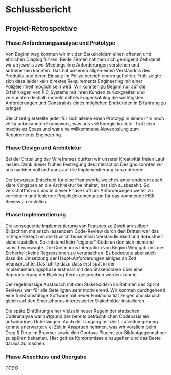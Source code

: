 # Schlussbericht

## Projekt-Retrospektive

### Phase Anforderungsanalyse und Prototype
Von Beginn weg konnten wir mit den Stakeholdern einen offenen und ehrlichen Diaglog führen. Beide Firmen nahmen sich genügend Zeit damit wir an jeweils zwei Meetings ihre Anforderungen verstehen und aufnehemen konnten. Das hat unserem allgemeinen Verstandnis des Produkts und deren Einsatz im Polizeibereich enorm geholfen.
Früh zeigte sich dass leider kein direktes Requirements Engineering mit einer Polizeieinheit möglich sein wird. Wir konnten zu Beginn nur auf die Erfahrungen von PIC Systems mit ihren Kunden zurückgreifen und versuchten deshalb indirekt mittels Fragenkatalog die wichtigsten Anforderungen und Constraints eines möglichen Endkunden in Erfahrung zu bringen.

Gleichzeitig erstellte jeder für sich alleine einen Prototyp in einem ihm noch völlig unbekannten Framework, was uns viel Energie kostete. Trotzdem machte es Spass und war eine willkommene Abwechslung zum Requirements Engineering. 

### Phase Design und Architektur
Bei der Erstellung der Wireframes durften wir unserer Kreativität freien Lauf lassen. Dank dieser frühen Festlegung des Interaction Designs konnten wir uns nachher voll und ganz auf die Implementierung konzentrieren.

Der bewusste Entscheid für eine Framework, welches unter anderem auch klare Vorgaben an die Architektur beinhaltet, hat sich ausbezahlt. So verschafften wir uns in dieser Phase Luft um Anforderungen weiter zu verfeinern und fehlende Projektdokumentation für das kommende HSR Review zu erstellen.

### Phase Implementierung
Die konsequente Implementierung von Features zu Zweit am selben Bildschrim mit anschliessendem Code-Review durch den Dritten war das richtige Rezept um die Qualität hinsichtlich Verständlichkeit und Robustheit sicherzustellen. So entstand kein "eigener" Code an den sich niemand sonst heranwagte. Die Continuous Integration von Beginn Weg gab uns die Sicherheit keine Regressionen zu verursachen. Es bedeutete aber auch dass die Umsetzung der Haupt-Anforderungen einiges an Zeit beanspruchte. Das führte dazu dass erst spät in der Implementierungsphase erstmals mit den Stakeholdern über eine Repriorisierung der Backlog-Items gesprochen werden konnte.

Der regelmässige Austausch mit den Stakeholdern im Rahmen des Sprint Reviews war für alle Beteiligten sehr motivierend. Wir konnten durchgehend eine funktionsfähige Software mit neuer Funktionaltiät zeigen und danach gleich auf den Smartphones interessierter Stakeholder installieren. 

Die späte Einführung einer Vielzahl neuer Regeln der statischen Codeanalyse war aufgrund der bereits beträchtlichen Codebasis ein aufwändiges Unterfangen. Auch der Umgang mit der Laufzeitumgebung konnte unerwartet viel Zeit in Anspruch nehmen, was wir vorallem beim Drag & Drop im Browser sowie den Cordova Plugins zur Bildentgegennahme zu spüren bekamen. Hier galt es Kompromisse einzugehen und das Beste daraus zu machen.

### Phase Abschluss und Übergabe

*TODO*
